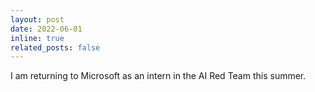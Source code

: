 ```yaml
---
layout: post
date: 2022-06-01
inline: true
related_posts: false
---
```


I am returning to Microsoft as an intern in the AI Red Team this summer.